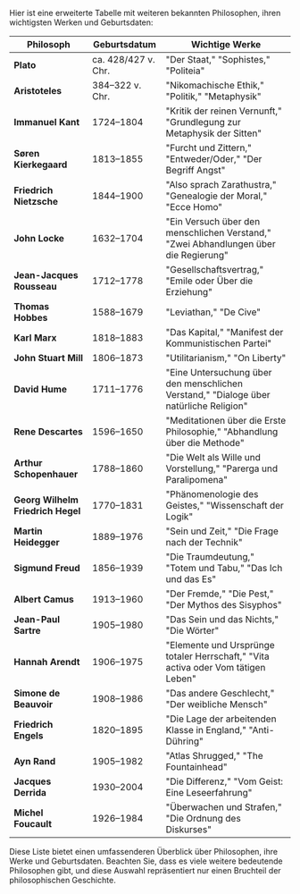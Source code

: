 
Hier ist eine erweiterte Tabelle mit weiteren bekannten Philosophen, ihren wichtigsten Werken und Geburtsdaten:

| **Philosoph**                   | **Geburtsdatum** | **Wichtige Werke**                                                   |
|---------------------------------|------------------|----------------------------------------------------------------------|
| **Plato**                       | ca. 428/427 v. Chr. | "Der Staat," "Sophistes," "Politeia"                                  |
| **Aristoteles**                 | 384–322 v. Chr.   | "Nikomachische Ethik," "Politik," "Metaphysik"                        |
| **Immanuel Kant**               | 1724–1804         | "Kritik der reinen Vernunft," "Grundlegung zur Metaphysik der Sitten" |
| **Søren Kierkegaard**           | 1813–1855         | "Furcht und Zittern," "Entweder/Oder," "Der Begriff Angst"           |
| **Friedrich Nietzsche**         | 1844–1900         | "Also sprach Zarathustra," "Genealogie der Moral," "Ecce Homo"       |
| **John Locke**                  | 1632–1704         | "Ein Versuch über den menschlichen Verstand," "Zwei Abhandlungen über die Regierung" |
| **Jean-Jacques Rousseau**       | 1712–1778         | "Gesellschaftsvertrag," "Emile oder Über die Erziehung"              |
| **Thomas Hobbes**               | 1588–1679         | "Leviathan," "De Cive"                                              |
| **Karl Marx**                   | 1818–1883         | "Das Kapital," "Manifest der Kommunistischen Partei"                  |
| **John Stuart Mill**            | 1806–1873         | "Utilitarianism," "On Liberty"                                       |
| **David Hume**                  | 1711–1776         | "Eine Untersuchung über den menschlichen Verstand," "Dialoge über natürliche Religion" |
| **Rene Descartes**              | 1596–1650         | "Meditationen über die Erste Philosophie," "Abhandlung über die Methode" |
| **Arthur Schopenhauer**         | 1788–1860         | "Die Welt als Wille und Vorstellung," "Parerga und Paralipomena"     |
| **Georg Wilhelm Friedrich Hegel** | 1770–1831        | "Phänomenologie des Geistes," "Wissenschaft der Logik"             |
| **Martin Heidegger**            | 1889–1976         | "Sein und Zeit," "Die Frage nach der Technik"                         |
| **Sigmund Freud**               | 1856–1939         | "Die Traumdeutung," "Totem und Tabu," "Das Ich und das Es"           |
| **Albert Camus**                | 1913–1960         | "Der Fremde," "Die Pest," "Der Mythos des Sisyphos"                  |
| **Jean-Paul Sartre**            | 1905–1980         | "Das Sein und das Nichts," "Die Wörter"                              |
| **Hannah Arendt**               | 1906–1975         | "Elemente und Ursprünge totaler Herrschaft," "Vita activa oder Vom tätigen Leben" |
| **Simone de Beauvoir**          | 1908–1986         | "Das andere Geschlecht," "Der weibliche Mensch"                     |
| **Friedrich Engels**            | 1820–1895         | "Die Lage der arbeitenden Klasse in England," "Anti-Dühring"         |
| **Ayn Rand**                    | 1905–1982         | "Atlas Shrugged," "The Fountainhead"                                  |
| **Jacques Derrida**             | 1930–2004         | "Die Differenz," "Vom Geist: Eine Leseerfahrung"                    |
| **Michel Foucault**             | 1926–1984         | "Überwachen und Strafen," "Die Ordnung des Diskurses"                |

Diese Liste bietet einen umfassenderen Überblick über Philosophen, ihre Werke und Geburtsdaten. Beachten Sie, dass es viele weitere bedeutende Philosophen gibt, und diese Auswahl repräsentiert nur einen Bruchteil der philosophischen Geschichte.


